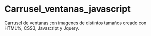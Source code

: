 # Carrusel_ventanas_javascript

Carrusel de ventanas con imagenes de distintos tamaños creado con HTML%, CSS3, Javascript y Jquery.
